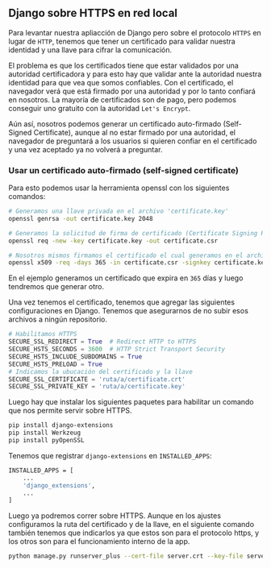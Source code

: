 Django sobre HTTPS en red local
-----------------------------------

Para levantar nuestra apliacción de Django pero sobre el protocolo `HTTPS` en lugar de `HTTP`, tenemos que tener un certificado para validar nuestra identidad y una llave para cifrar la comunicación.

El problema es que los certificados tiene que estar validados por una autoridad certificadora y para esto hay que validar ante la autoridad nuestra identidad para que vea que somos confiables. Con el certificado, el navegador verá que está firmado por una autoridad y por lo tanto confiará en nosotros. La mayoría de certificados son de pago, pero podemos conseguir uno gratuito con la autoridad `Let's Encrypt`.

Aún así, nosotros podemos generar un certificado auto-firmado (Self-Signed Certificate), aunque al no estar firmado por una autoridad, el navegador de preguntará a los usuarios si quieren confiar en el certificado y una vez aceptado ya no volverá a preguntar.

### Usar un certificado auto-firmado (self-signed certificate)

Para esto podemos usar la herramienta openssl con los siguientes comandos:

```bash
# Generamos una llave privada en el archivo 'certificate.key'
openssl genrsa -out certificate.key 2048

# Generamos la solicitud de firma de certificado (Certificate Signing Request o CSR)
openssl req -new -key certificate.key -out certificate.csr

# Nosotros mismos firmamos el certificado el cual generamos en el archivo 'certificate.crt'
openssl x509 -req -days 365 -in certificate.csr -signkey certificate.key -out certificate.crt
```

En el ejemplo generamos un certificado que expira en `365` días y luego tendremos que generar otro.

Una vez tenemos el certificado, tenemos que agregar las siguientes configuraciones en Django. Tenemos que asegurarnos de no subir esos archivos a ningún repositorio.

```python
# Habilitamos HTTPS
SECURE_SSL_REDIRECT = True  # Redirect HTTP to HTTPS
SECURE_HSTS_SECONDS = 3600  # HTTP Strict Transport Security
SECURE_HSTS_INCLUDE_SUBDOMAINS = True
SECURE_HSTS_PRELOAD = True
# Indicamos la ubucación del certificado y la llave
SECURE_SSL_CERTIFICATE = 'ruta/a/certificate.crt'
SECURE_SSL_PRIVATE_KEY = 'ruta/a/certificate.key'
```

Luego hay que instalar los siguientes paquetes para habilitar un comando que nos permite servir sobre HTTPS.

```bash
pip install django-extensions
pip install Werkzeug
pip install pyOpenSSL
```

Tenemos que registrar `django-extensions` en `INSTALLED_APPS`:

```bash
INSTALLED_APPS = [
    ...
    'django_extensions',
    ...
]
```

Luego ya podremos correr sobre HTTPS. Aunque en los ajustes configuramos la ruta del certificado y de la llave, en el siguiente comando también tenemos que indicarlos ya que estos son para el protocolo https, y los otros son para el funcionamiento interno de la app.

```bash
python manage.py runserver_plus --cert-file server.crt --key-file server.key <ip>:<port>
```
